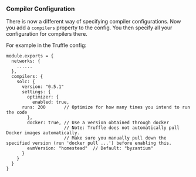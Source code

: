 ### Compiler Configuration
There is now a different way of specifying compiler configurations.  Now you add a `compilers` property to the config.  You then specify all your configuration for compilers there.

For example in the Truffle config:
```
module.exports = {
  networks: {
    ......
  },
  compilers: {
    solc: {
      version: "0.5.1"
      settings: {
        optimizer: {
          enabled: true,
      runs: 200       // Optimize for how many times you intend to run the code
        },
        docker: true, // Use a version obtained through docker
                      // Note: Truffle does not automatically pull Docker images automatically.
                      // Make sure you manually pull down the specified version (run 'docker pull ...') before enabling this.
        evmVersion: "homestead"  // Default: "byzantium"
      }
    }
  }
}
```
